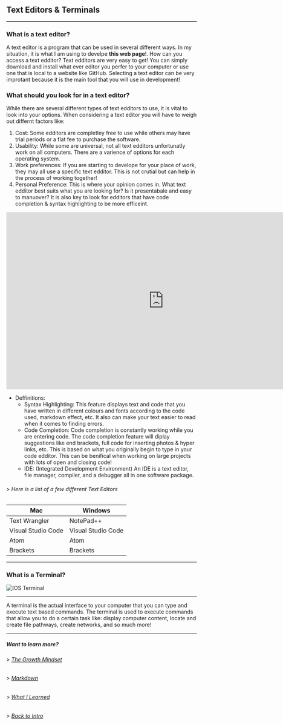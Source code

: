 ## Text Editors & Terminals

----

### What is a text editor?
A text editor is a program that can be used in several different ways. In my situation, it is what I am using to develpe **this web page**!. How can you access a text edditor? Text edditors are very easy to get! You can simply download and install what ever editor you perfer to your computer or use one that is local to a website like GitHub.  Selecting a text editor can be very improtant because it is the main tool that you will use in development! 

### What should you look for in a text editor?
 While there are several different types of text edditors to use, it is vital to look into your options. When considering a text editor you will have to weigh out differnt factors like:

 1. Cost: Some edditors are completley free to use while others may have trial periods or a flat fee to purchase the software.
 2. Usability: While some are universal, not all text edditors unfortunatly work on all computers. There are a varience of options for each operating system.
 3. Work preferences: If you are starting to develope for your place of work, they may all use a specific text edditor. This is not crutial but can help in the process of working together!
 4. Personal Preference: This is where your opinion comes in. What text edditor best suits what you are looking for? Is it presentabale and easy to manuover? It is also key to look for edditors that have code completion & syntax highlighting to be more efficeint. 

 <iframe width="832" height="468" src="https://www.youtube.com/embed/L8QzFU0k5OA" title="YouTube video player" frameborder="0" allow="accelerometer; autoplay; clipboard-write; encrypted-media; gyroscope; picture-in-picture" allowfullscreen></iframe>

- Deffinitions: 
   - Syntax Highlighting: This feature displays text and code that you have written in different colours and fonts according to the code used, markdown effect, etc. It also can make your text easier to read when it comes to finding errors.
   - Code Completion: Code completion is constantly working while you are entering code. The code completion feature will diplay suggestions like end brackets, full code for inserting photos & hyper links, etc. This is based on what you originally begin to type in your code edditor. This can be benifical when working on large projects with lots of open and closing code!
   - IDE: (Integrated Development Environment) An IDE is a text editor, file manager, compiler, and a debugger all in one software package.

###### > Here is a list of a few different Text Editors

Mac| Windows
-----------|-----------
Text Wrangler| NotePad++
Visual Studio Code| Visual Studio Code
Atom| Atom
Brackets| Brackets

----

### What is a Terminal?

![IOS Terminal](https://www.google.com/url?sa=i&url=https%3A%2F%2Fsupport.apple.com%2Fen-gb%2Fguide%2Fterminal%2Fwelcome%2Fmac&psig=AOvVaw1g-ChCnceZbMb6WAElxNvw&ust=1627339208541000&source=images&cd=vfe&ved=0CAsQjRxqFwoTCPCls5Gl__ECFQAAAAAdAAAAABAD)

----

A terminal is the actual interface to your computer that you can type and execute text based commands. The terminal is used to execute commands that allow you to do a certain task like: display computer content, locate and create file pathways, create networks, and so much more! 

----

##### Want to learn more?
###### > [_The Growth Mindset_](https://austinnich.github.io/reading-notes/growth-mindset)
###### > [_Markdown_](https://austinnich.github.io/reading-notes/markdown)
###### > [_What I Learned_](https://austinnich.github.io/reading-notes/whatilearned)

###### > [_Back to Intro_](https://austinnich.github.io/reading-notes)

